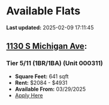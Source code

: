 # Available Flats

**Last updated:** 2025-02-09 17:11:45

## [1130 S Michigan Ave](https://1130smichigan.com/wp-json/floorplans/v1/available-units):
### Tier 5/11 (1BR/1BA) (Unit 000311)
- **Square Feet:** 641 sqft
- **Rent:** $2084 - $4931
- **Available From:** 03/29/2025
- [Apply Here](https://1130smichigan.securecafe.com/onlineleasing/eleven-thirty/oleapplication.aspx?stepname=RentalOptions&myOlePropertyId=638530&FloorPlanID=2321070&UnitID=11312586&header=1)

